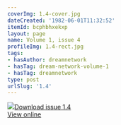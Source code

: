 ```yaml
---
coverImg: 1.4-cover.jpg
dateCreated: '1982-06-01T11:32:52'
itemId: bcphbhxekxp
layout: page
name: Volume 1, issue 4
profileImg: 1.4-rect.jpg
tags:
- hasAuthor: dreamnetwork
- hasTag: dream-network-volume-1
- hasTag: dreamnetwork
type: post
urlSlug: '1.4'
---
```

<img class="card-journal-img" src="../images/1.4-rect.jpg"/><a href="../files/pdfs/Volume_1/1.4_Fusion_Volume_1_No._4_of_The_Dream_Network_Bulletin.pdf" download="">Download issue 1.4</a><br><a href="../files/pdfs/Volume_1/1.4_Fusion_Volume_1_No._4_of_The_Dream_Network_Bulletin.pdf">View online</a>